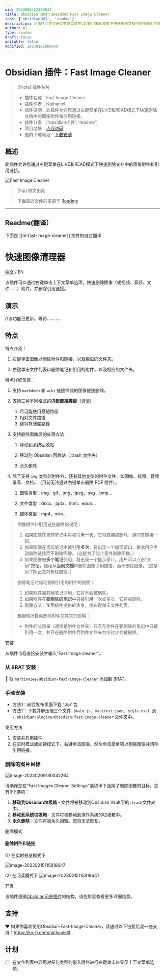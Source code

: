 ```yaml
---
uid: 2023080322180844
title: Obsidian 插件：【Readme】Fast Image Cleaner
tags: ['obsidian插件', 'readme']
description: 此插件允许您通过右键菜单在LIVE和READ模式下快速删除文档中的图像附件和引用链接。
author: AI
type: readme
draft: false
editable: false
modified: 20230101000000
---
```


# Obsidian 插件：Fast Image Cleaner

> [!Note] 插件名片
> - 插件名称：Fast Image Cleaner
> - 插件作者：Nathaniel
> - 插件说明：此插件允许您通过右键菜单在LIVE和READ模式下快速删除文档中的图像附件和引用链接。
> - 插件分类：['obsidian插件', 'readme']
> - 项目地址：[点我访问](https://github.com/martinniee/Obsidian-fast-image-cleaner)
> - 国内下载地址：[下载安装](https://pkmer.cn/products/plugin/pluginMarket/?nl-fast-image-cleaner)

## 概述

此插件允许您通过右键菜单在LIVE和READ模式下快速删除文档中的图像附件和引用链接。

![Fast Image Cleaner](https://cdn.pkmer.cn/covers/nl-fast-image-cleaner.png!pkmer)

> [!tip] 原文出处
> 
>下面自述文件的来源于 [Readme](https://ghproxy.net/https://raw.githubusercontent.com/martinniee/Obsidian-fast-image-cleaner/master/README.md)
> 

---

## Readme(翻译）

下面是 [[nl-fast-image-cleaner]] 插件的自述翻译


# 快速图像清理器

[中文](./ZH.md) / EN

该插件可以通过右键单击上下文菜单选项，快速删除图像（或视频、音频、文件......）附件，并删除引用链接。

## 演示

//该功能已更新。等待...........

## 特点

特点介绍：

1. 右键单击图像以删除附件和链接，以及相应的文件夹。

2. 右键单击文件列表以删除笔记和引用的附件，以及相应的文件夹。

特点详细信息：

1. 支持 `markdown` 和 `wiki` 链接样式的图像链接删除。

2. 支持三种不同格式的**内部链接类型**（[详情](https://help.obsidian.md/Linking+notes+and+files/Internal+links)）

   1. 尽可能使用最短路径
   2. 相对文件路径
   3. 绝对存储库路径

3. 支持删除图像后的处理方法

   1. 移动到系统回收站

   2. 移动到 Obsidian 回收站（.trash 文件夹）

   3. 永久删除

4. 除了支持 `img` 类型的附件外，还有其他类型的附件文件，如图像、视频、音频录音、文档...（目前无法通过右键单击删除 PDF 附件）。

   1. 图像类型：img、gif、png、jpeg、svg、bmp...

   2. 文件类型：docx、pptx、html、epub...

   3. 媒体类型：mp4、mkv...

> 图像附件和引用链接删除的说明：
>
> 1. 如果图像在当前笔记中只被引用**一次**，它将直接被删除，连同其链接一起。
> 2. 如果图像在当前笔记中被引用**多次**，将出现一个提示窗口，要求用户手动删除链接而不删除图像。（这是为了防止意外删除图像。）
> 3. 如果图像被**多个笔记**引用，将出现一个提示窗口。用户可以点击“关闭”按钮，继续从**当前文档**中删除图像引用链接，而不删除图像。（这是为了防止意外删除图像。）
>
> 删除笔记时自动删除引用的附件的说明：
>
> 1. 如果附件被其他笔记引用，它将不会被删除。
> 2. 如果附件在**要删除的笔记**中只被引用一次或多次，它将被删除。
> 3. 删除方法：使用插件提供的命令，或右键单击文件列表。
>
> 根据情况自动删除附件文件夹的说明：
>
> - 附件的父目录（通常是附件文件夹）只有在附件在要删除的笔记中只被引用一次，并且在删除附件后附件文件夹为空时才会被删除。

安装

从插件市场直接安装并输入“Fast Image cleaner”。

### 从 BRAT 安装

👦 将 `martinniee/Obsidian-fast-image-cleaner` 添加到 BRAT。

### 手动安装

-   方法1：前往发布页面下载 '.zip' 包
-   方法2：下载并解压缩三个文件（`main.js`、`manifest.json`、`style.css`）到 `/.obsidian/plugins/Obsidian-fast-image-cleaner` 文件夹中。

使用方法

1. 安装并启用插件
2. 在实时模式或阅读模式下，右键单击图像，然后单击菜单项以删除图像并清除引用链接。

### 删除的图片目标

![image-20230209180042264](assets/README-images/image-20230209180042264.png)

请确保您在“Fast Images Cleaner Settings”选项卡下选择了删除图像的目标。您有3个选项：

1. **移动到Obsidian垃圾箱** - 文件将被移动到Obsidian Vault下的`.trash`文件夹中。
2. **移动到系统垃圾箱** - 文件将被移动到操作系统的垃圾箱中。
3. **永久删除** - 文件将被永久销毁。您将无法恢复。

删除模式

#### 删除附件和链接

(1) 在实时预览模式下

![image-20230215115818647](assets/ZH-images/image-20230215115818647.png)

(2) 在阅读模式下
![image-20230215115818647](assets/ZH-images/image-20230215115818647.png)

开发

该插件遵循[Obsidian示例插件](https://github.com/obsidianmd/obsidian-sample-plugin)的结构，请在那里查看更多详细信息。

## 支持

❤ 如果你喜欢使用Obsidian-Fast-Image-Cleaner，请通过以下链接给我一些支持：https://ko-fi.com/nathanielll



## 计划

-   [ ] 在文件列表中启用对任何类型的嵌入附件进行右键单击以显示上下文菜单选项。



